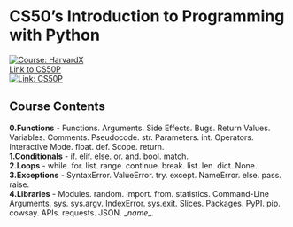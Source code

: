 # CS50’s Introduction to Programming with Python
[![Course: HarvardX](https://img.shields.io/badge/Course-HarvardX-red.svg)](https://learning.edx.org/course/course-v1:HarvardX+CS50P+Python/home)  
[Link to CS50P](https://cs50.harvard.edu/python/2022/)  
[![Link: CS50P](https://img.shields.io/badge/Course-HarvardX-green.svg)](https://cs50.harvard.edu/python/2022/)  
  
## Course Contents  
**0.Functions** - Functions. Arguments. Side Effects. Bugs. Return Values. Variables. Comments. Pseudocode. str. Parameters. int. Operators. Interactive Mode. float. def. Scope. return.  
**1.Conditionals** - if. elif. else. or. and. bool. match.  
**2.Loops** - while. for. list. range. continue. break. list. len. dict. None.  
**3.Exceptions** - SyntaxError. ValueError. try. except. NameError. else. pass. raise.  
**4.Libraries** - Modules. random. import. from. statistics. Command-Line Arguments. sys. sys.argv. IndexError. sys.exit. Slices. Packages. PyPI. pip. cowsay. APIs. requests. JSON. \__name__.